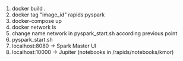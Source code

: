 1. docker build .
2. docker tag "image_id" rapids:pyspark
3. docker-compose up
4. docker network ls
5. change name network in pyspark_start.sh according previous point
6. pyspark_start.sh
7. localhost:8080 -> Spark Master UI
8. localhost:10000 -> Jupiter (notebooks in /rapids/notebooks/kmor)
